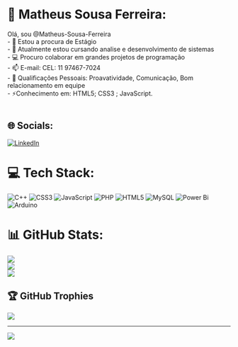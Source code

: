 # 💫 Matheus Sousa Ferreira:
  Olá, sou @Matheus-Sousa-Ferreira<br>- 👀 Estou a procura de Estágio<br>- 🌱 Atualmente estou cursando analise e desenvolvimento de sistemas<br>- 💻 Procuro colaborar em grandes projetos de programação<br>- 📫 E-mail:     CEL: 11 97467-7024<br>- 👔 Qualificações Pessoais: Proavatividade, Comunicação, Bom relacionamento em equipe<br>- ⚡Conhecimento em: HTML5; CSS3 ; JavaScript.<br><br>


## 🌐 Socials:
[![LinkedIn](https://img.shields.io/badge/LinkedIn-%230077B5.svg?logo=linkedin&logoColor=white)](https://www.linkedin.com/in/matheus-sousa-ferreira-504a6a215/) 

# 💻 Tech Stack:
![C++](https://img.shields.io/badge/c++-%2300599C.svg?style=for-the-badge&logo=c%2B%2B&logoColor=white) ![CSS3](https://img.shields.io/badge/css3-%231572B6.svg?style=for-the-badge&logo=css3&logoColor=white) ![JavaScript](https://img.shields.io/badge/javascript-%23323330.svg?style=for-the-badge&logo=javascript&logoColor=%23F7DF1E) ![PHP](https://img.shields.io/badge/php-%23777BB4.svg?style=for-the-badge&logo=php&logoColor=white) ![HTML5](https://img.shields.io/badge/html5-%23E34F26.svg?style=for-the-badge&logo=html5&logoColor=white) ![MySQL](https://img.shields.io/badge/mysql-%2300000f.svg?style=for-the-badge&logo=mysql&logoColor=white) ![Power Bi](https://img.shields.io/badge/power_bi-F2C811?style=for-the-badge&logo=powerbi&logoColor=black) ![Arduino](https://img.shields.io/badge/-Arduino-00979D?style=for-the-badge&logo=Arduino&logoColor=white)
# 📊 GitHub Stats:
![](https://github-readme-stats.vercel.app/api?username=Matheus-Sousa-Ferreira&theme=bear&hide_border=true&include_all_commits=false&count_private=false)<br/>
![](https://github-readme-streak-stats.herokuapp.com/?user=Matheus-Sousa-Ferreira&theme=bear&hide_border=true)<br/>
![](https://github-readme-stats.vercel.app/api/top-langs/?username=Matheus-Sousa-Ferreira&theme=bear&hide_border=true&include_all_commits=false&count_private=false&layout=compact)

## 🏆 GitHub Trophies
![](https://github-profile-trophy.vercel.app/?username=Matheus-Sousa-Ferreira&theme=radical&no-frame=false&no-bg=true&margin-w=4)

---
[![](https://visitcount.itsvg.in/api?id=Matheus-Sousa-Ferreira&icon=0&color=0)](https://visitcount.itsvg.in)

<!-- Proudly created with GPRM ( https://gprm.itsvg.in ) -->
